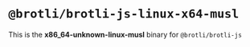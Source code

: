 # `@brotli/brotli-js-linux-x64-musl`

This is the **x86_64-unknown-linux-musl** binary for `@brotli/brotli-js`
